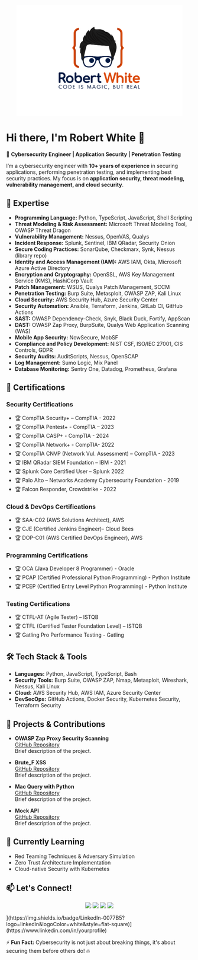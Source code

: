 <p align="center" style="margin-top: 20px; margin-bottom: 20px;">
  <img src="https://raw.githubusercontent.com/robertwhite37/robertwhite37/main/3.png" width="450" alt="Cybersecurity Logo">
</p>

# Hi there, I'm Robert White 👋

🚀 **Cybersecurity Engineer | Application Security | Penetration Testing**

I’m a cybersecurity engineer with **10+ years of experience** in securing applications, performing penetration testing, and implementing best security practices. My focus is on **application security, threat modeling, vulnerability management, and cloud security**.

## 🔐 **Expertise**
- **Programming Language:** Python, TypeScript, JavaScript, Shell Scripting
- **Threat Modeling & Risk Assessment:** Microsoft Threat Modeling Tool, OWASP Threat Dragon
- **Vulnerability Management:** Nessus, OpenVAS, Qualys
- **Incident Response:** Splunk, Sentinel, IBM QRadar, Security Onion
- **Secure Coding Practices:** SonarQube, Checkmarx, Synk, Nessus (library repo)
- **Identity and Access Management (IAM):** AWS IAM, Okta, Microsoft Azure Active Directory
- **Encryption and Cryptography:** OpenSSL, AWS Key Management Service (KMS), HashiCorp Vault
- **Patch Management:** WSUS, Qualys Patch Management, SCCM
- **Penetration Testing:** Burp Suite, Metasploit, OWASP ZAP, Kali Linux
- **Cloud Security:** AWS Security Hub, Azure Security Center
- **Security Automation:** Ansible, Terraform, Jenkins, GitLab CI, GitHub Actions
- **SAST:** OWASP Dependency-Check, Snyk, Black Duck, Fortify, AppScan
- **DAST:** OWASP Zap Proxy, BurpSuite, Qualys Web Application Scanning (WAS)
- **Mobile App Security:** NowSecure, MobSF
- **Compliance and Policy Development:** NIST CSF, ISO/IEC 27001, CIS Controls, GDPR
- **Security Audits:** AuditScripts, Nessus, OpenSCAP
- **Log Management:** Sumo Logic, Mix Panel
- **Database Monitoring:** Sentry One, Datadog, Prometheus, Grafana

## 📌 **Certifications**

### Security Certifications
- 🏆 CompTIA Security+ – CompTIA - 2022
- 🏆 CompTIA Pentest+ - CompTIA – 2023
- 🏆 CompTIA CASP+ - CompTIA - 2024
- 🏆 CompTIA Network+ - CompTIA- 2022
- 🏆 CompTIA CNVP (Network Vul. Assessment) – CompTIA - 2023
- 🏆 IBM QRadar SIEM Foundation – IBM - 2021
- 🏆 Splunk Core Certified User – Splunk 2022
- 🏆 Palo Alto – Networks Academy Cybersecurity Foundation - 2019
- 🏆 Falcon Responder, Crowdstrike - 2022

### Cloud & DevOps Certifications
- 🏆 SAA-C02 (AWS Solutions Architect), AWS
- 🏆 CJE (Certified Jenkins Engineer)- Cloud Bees
- 🏆 DOP-C01 (AWS Certified DevOps Engineer), AWS

### Programming Certifications
- 🏆 OCA (Java Developer 8 Programmer) - Oracle
- 🏆 PCAP (Certified Professional Python Programming) - Python Institute
- 🏆 PCEP (Certified Entry Level Python Programming) - Python Institute

### Testing Certifications
- 🏆 CTFL-AT (Agile Tester) – ISTQB
- 🏆 CTFL (Certified Tester Foundation Level) – ISTQB
- 🏆 Gatling Pro Performance Testing - Gatling

## 🛠 **Tech Stack & Tools**
- **Languages:** Python, JavaScript, TypeScript, Bash
- **Security Tools:** Burp Suite, OWASP ZAP, Nmap, Metasploit, Wireshark, Nessus, Kali Linux
- **Cloud:** AWS Security Hub, AWS IAM, Azure Security Center
- **DevSecOps:** GitHub Actions, Docker Security, Kubernetes Security, Terraform Security

## 📝 Projects & Contributions
- **OWASP Zap Proxy Security Scanning**  
  [GitHub Repository](https://github.com/robertwhite37/Owasp_Zap_Security_Scanning)  
  Brief description of the project.

- **Brute_F XSS**  
  [GitHub Repository](https://github.com/robertwhite37/BruteF_XSS)  
  Brief description of the project.

- **Mac Query with Python**  
  [GitHub Repository](https://github.com/robertwhite37/mac_query_with_python)  
  Brief description of the project.

- **Mock API**  
  [GitHub Repository](https://github.com/robertwhite37/aluna_api_ui_example)  
  Brief description of the project.

## 🌱 **Currently Learning**
- Red Teaming Techniques & Adversary Simulation
- Zero Trust Architecture Implementation
- Cloud-native Security with Kubernetes

## 📫 Let's Connect!
<p align="center">
  <a href="https://www.linkedin.com/in/yourprofile"><img src="https://img.shields.io/badge/LinkedIn-0077B5?logo=linkedin&logoColor=white&style=flat-square"/></a>
  <a href="https://yourwebsite.com"><img src="https://img.shields.io/badge/Website-4285F4?logo=google-chrome&logoColor=white&style=flat-square"/></a>
  <a href="https://www.youtube.com/yourchannel"><img src="https://img.shields.io/badge/YouTube-FF0000?logo=youtube&logoColor=white&style=flat-square"/></a>
  <a href="https://twitter.com/yourhandle"><img src="https://img.shields.io/badge/Twitter-1DA1F2?logo=twitter&logoColor=white&style=flat-square"/></a>
</p>](https://img.shields.io/badge/LinkedIn-0077B5?logo=linkedin&logoColor=white&style=flat-square)](https://www.linkedin.com/in/yourprofile)  

⚡ **Fun Fact:** Cybersecurity is not just about breaking things, it's about securing them before others do! 🔥

